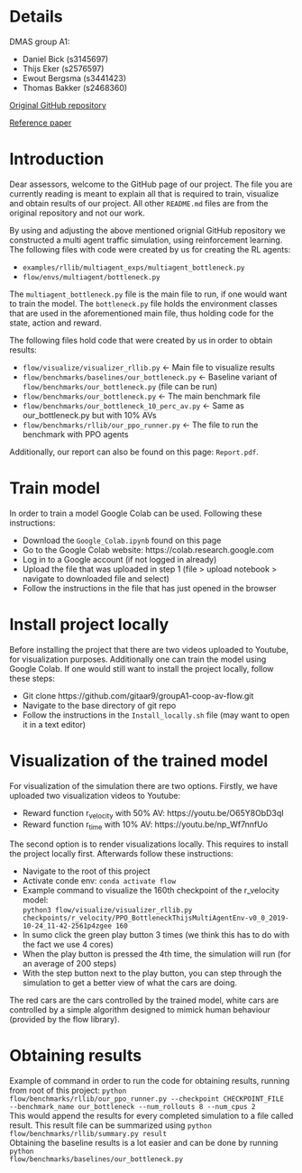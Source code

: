 # Details

DMAS group A1:
<ul>
  <li>Daniel Bick (s3145697)</li>
  <li>Thijs Eker (s2576597)</li>
  <li>Ewout Bergsma (s3441423)</li>
  <li>Thomas Bakker (s2468360)</li>  
</ul>

[Original GitHub repository](https://github.com/flow-project/flow)

[Reference paper](https://arxiv.org/abs/1710.05465)

# Introduction

Dear assessors, welcome to the GitHub page of our project. The file you are currently reading is meant to explain all that is required to train, visualize and obtain results of our project. All other <code>README.md</code> files are from the original repository and not our work.

By using and adjusting the above mentioned orignial GitHub repository we constructed a multi agent traffic simulation, using reinforcement learning. The following files with code were created by us for creating the RL agents:
<ul>
  <li><code>examples/rllib/multiagent_exps/multiagent_bottleneck.py</code></li>
  <li><code>flow/envs/multiagent/bottleneck.py</code></li>  
</ul>


The <code>multiagent_bottleneck.py</code> file is the main file to run, if one would want to train the model. The <code>bottleneck.py</code> file holds the environment classes that are used in the aforementioned main file, thus holding code for the state, action and reward. 

The following files hold code that were created by us in order to obtain results:

<ul>
  <li><code>flow/visualize/visualizer_rllib.py</code> 	<- Main file to visualize results</li>
  <li><code>flow/benchmarks/baselines/our_bottleneck.py</code> 	<- Baseline variant of <code>flow/benchmarks/our_bottleneck.py</code> (file can be run)</li>
  <li><code>flow/benchmarks/our_bottleneck.py</code> 		<-  The main benchmark file</li>
  <li><code>flow/benchmarks/our_bottleneck_10_perc_av.py</code> 	<- Same as our_bottleneck.py but with 10% AVs</li>
  <li><code>flow/benchmarks/rllib/our_ppo_runner.py</code> 	<- The file to run the benchmark with PPO agents</li>
</ul>

Additionally, our report can also be found on this page: <code>Report.pdf</code>.

# Train model
In order to train a model Google Colab can be used. Following these instructions:
<ul>
    <li>Download the <code>Google_Colab.ipynb</code> found on this page</li>
    <li>Go to the Google Colab website: https://colab.research.google.com</li>
    <li>Log in to a Google account (if not logged in already)</li>
    <li>Upload the file that was uploaded in step 1 (file > upload notebook > navigate to downloaded file and select)</li>
    <li>Follow the instructions in the file that has just opened in the browser</li>
</ul>

# Install project locally

Before installing the project that there are two videos uploaded to Youtube, for visualization purposes. Additionally one can train the model using Google Colab. If one would still want to install the project locally, follow these steps:
<ul>
  <li>Git clone https://github.com/gitaar9/groupA1-coop-av-flow.git</li>
  <li>Navigate to the base directory of git repo</li>
  <li>Follow the instructions in the <code>Install_locally.sh</code> file (may want to open it in a text editor)
</ul>

# Visualization of the trained model

For visualization of the simulation there are two options. Firstly, we have uploaded two visualization videos to Youtube:
<ul>
  <li>Reward function r<sub>velocity</sub> with 50% AV: https://youtu.be/O65Y8ObD3qI</li>
  <li>Reward function r<sub>time</sub> with 10% AV: https://youtu.be/np_Wf7nnfUo</li>
</ul>

The second option is to render visualizations locally. This requires to install the project locally first. Afterwards follow these instructions:

<ul>
  <li>Navigate to the root of this project</li>
  <li>Activate conde env: <code>conda activate flow</code></li>
  <li>
    Example command to visualize the 160th checkpoint of the r_velocity model:<br>
    <code>python3 flow/visualize/visualizer_rllib.py checkpoints/r_velocity/PPO_BottleneckThijsMultiAgentEnv-v0_0_2019-10-24_11-42-2561p4zgee 160</code>
  </li>
  <li>In sumo click the green play button 3 times (we think this has to do with the fact we use 4 cores)</li>
  <li>When the play button is pressed the 4th time, the simulation will run (for an average of 200 steps)</li>
  <li>With the step button next to the play button, you can step through the simulation to get a better view of what the cars are doing.</li>
</ul>

The red cars are the cars controlled by the trained model, white cars are controlled by a simple algorithm designed to mimick human behaviour (provided by the flow library).

# Obtaining results

Example of command in order to run the code for obtaining results, running from root of this project:
<code>python flow/benchmarks/rllib/our_ppo_runner.py --checkpoint CHECKPOINT_FILE --benchmark_name our_bottleneck --num_rollouts 8 --num_cpus 2</code><br>
This would append the results for every completed simulation to a file called result. This result file can be summarized using <code>python flow/benchmarks/rllib/summary.py result</code><br>
Obtaining the baseline results is a lot easier and can be done by running <code>python flow/benchmarks/baselines/our_bottleneck.py</code>
